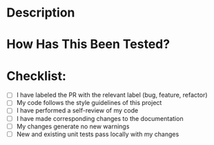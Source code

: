 # Description
<!-- Please include a summary of the changes and the related issue. Please also include relevant motivation and context. List any dependencies that are required for this change. -->

# How Has This Been Tested?
<!-- Please describe the tests that you ran to verify your changes. Provide instructions so we can reproduce. Please also list any relevant details for your test configuration -->


# Checklist:
<!-- Put an `x` in the boxes that apply. You can also fill these out after creating the PR. -->

- [ ] I have labeled the PR with the relevant label (bug, feature, refactor)
- [ ] My code follows the style guidelines of this project
- [ ] I have performed a self-review of my code
- [ ] I have made corresponding changes to the documentation
- [ ] My changes generate no new warnings
- [ ] New and existing unit tests pass locally with my changes
